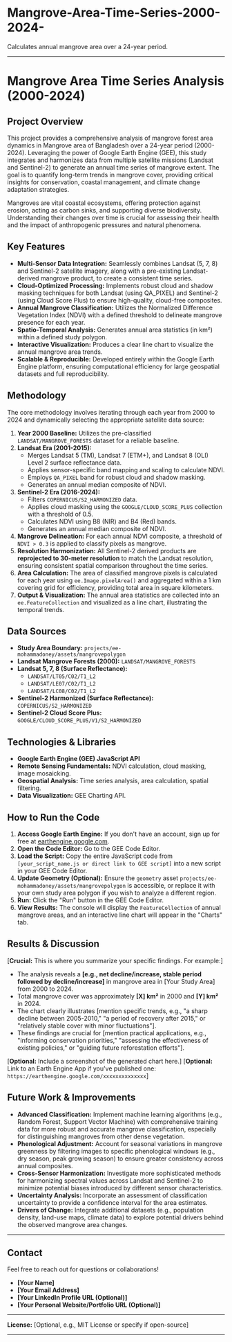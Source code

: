 # Mangrove-Area-Time-Series-2000-2024-
Calculates annual mangrove area over a 24-year period.


---

# Mangrove Area Time Series Analysis (2000-2024)

## Project Overview

This project provides a comprehensive analysis of mangrove forest area dynamics in Mangrove area of Bangladesh over a 24-year period (2000-2024). Leveraging the power of Google Earth Engine (GEE), this study integrates and harmonizes data from multiple satellite missions (Landsat and Sentinel-2) to generate an annual time series of mangrove extent. The goal is to quantify long-term trends in mangrove cover, providing critical insights for conservation, coastal management, and climate change adaptation strategies.

Mangroves are vital coastal ecosystems, offering protection against erosion, acting as carbon sinks, and supporting diverse biodiversity. Understanding their changes over time is crucial for assessing their health and the impact of anthropogenic pressures and natural phenomena.

## Key Features

* **Multi-Sensor Data Integration:** Seamlessly combines Landsat (5, 7, 8) and Sentinel-2 satellite imagery, along with a pre-existing Landsat-derived mangrove product, to create a consistent time series.
* **Cloud-Optimized Processing:** Implements robust cloud and shadow masking techniques for both Landsat (using QA_PIXEL) and Sentinel-2 (using Cloud Score Plus) to ensure high-quality, cloud-free composites.
* **Annual Mangrove Classification:** Utilizes the Normalized Difference Vegetation Index (NDVI) with a defined threshold to delineate mangrove presence for each year.
* **Spatio-Temporal Analysis:** Generates annual area statistics (in km²) within a defined study polygon.
* **Interactive Visualization:** Produces a clear line chart to visualize the annual mangrove area trends.
* **Scalable & Reproducible:** Developed entirely within the Google Earth Engine platform, ensuring computational efficiency for large geospatial datasets and full reproducibility.

## Methodology

The core methodology involves iterating through each year from 2000 to 2024 and dynamically selecting the appropriate satellite data source:

1.  **Year 2000 Baseline:** Utilizes the pre-classified `LANDSAT/MANGROVE_FORESTS` dataset for a reliable baseline.
2.  **Landsat Era (2001-2015):**
    * Merges Landsat 5 (TM), Landsat 7 (ETM+), and Landsat 8 (OLI) Level 2 surface reflectance data.
    * Applies sensor-specific band mapping and scaling to calculate NDVI.
    * Employs `QA_PIXEL` band for robust cloud and shadow masking.
    * Generates an annual median composite of NDVI.
3.  **Sentinel-2 Era (2016-2024):**
    * Filters `COPERNICUS/S2_HARMONIZED` data.
    * Applies cloud masking using the `GOOGLE/CLOUD_SCORE_PLUS` collection with a threshold of 0.5.
    * Calculates NDVI using B8 (NIR) and B4 (Red) bands.
    * Generates an annual median composite of NDVI.
4.  **Mangrove Delineation:** For each annual NDVI composite, a threshold of `NDVI > 0.3` is applied to classify pixels as mangrove.
5.  **Resolution Harmonization:** All Sentinel-2 derived products are **reprojected to 30-meter resolution** to match the Landsat resolution, ensuring consistent spatial comparison throughout the time series.
6.  **Area Calculation:** The area of classified mangrove pixels is calculated for each year using `ee.Image.pixelArea()` and aggregated within a 1 km covering grid for efficiency, providing total area in square kilometers.
7.  **Output & Visualization:** The annual area statistics are collected into an `ee.FeatureCollection` and visualized as a line chart, illustrating the temporal trends.

## Data Sources

* **Study Area Boundary:** `projects/ee-mohammadoney/assets/mangrovepolygon`
* **Landsat Mangrove Forests (2000):** `LANDSAT/MANGROVE_FORESTS`
* **Landsat 5, 7, 8 (Surface Reflectance):**
    * `LANDSAT/LT05/C02/T1_L2`
    * `LANDSAT/LE07/C02/T1_L2`
    * `LANDSAT/LC08/C02/T1_L2`
* **Sentinel-2 Harmonized (Surface Reflectance):** `COPERNICUS/S2_HARMONIZED`
* **Sentinel-2 Cloud Score Plus:** `GOOGLE/CLOUD_SCORE_PLUS/V1/S2_HARMONIZED`

## Technologies & Libraries

* **Google Earth Engine (GEE) JavaScript API**
* **Remote Sensing Fundamentals:** NDVI calculation, cloud masking, image mosaicking.
* **Geospatial Analysis:** Time series analysis, area calculation, spatial filtering.
* **Data Visualization:** GEE Charting API.

## How to Run the Code

1.  **Access Google Earth Engine:** If you don't have an account, sign up for free at [earthengine.google.com](https://earthengine.google.com/).
2.  **Open the Code Editor:** Go to the GEE Code Editor.
3.  **Load the Script:** Copy the entire JavaScript code from `[your_script_name.js or direct link to GEE script]` into a new script in your GEE Code Editor.
4.  **Update Geometry (Optional):** Ensure the `geometry` asset `projects/ee-mohammadoney/assets/mangrovepolygon` is accessible, or replace it with your own study area polygon if you wish to analyze a different region.
5.  **Run:** Click the "Run" button in the GEE Code Editor.
6.  **View Results:** The console will display the `FeatureCollection` of annual mangrove areas, and an interactive line chart will appear in the "Charts" tab.

## Results & Discussion

[**Crucial:** This is where you summarize your specific findings. For example:]

* The analysis reveals a **[e.g., net decline/increase, stable period followed by decline/increase]** in mangrove area in [Your Study Area] from 2000 to 2024.
* Total mangrove cover was approximately **[X] km²** in 2000 and **[Y] km²** in 2024.
* The chart clearly illustrates [mention specific trends, e.g., "a sharp decline between 2005-2010," "a period of recovery after 2015," or "relatively stable cover with minor fluctuations"].
* These findings are crucial for [mention practical applications, e.g., "informing conservation priorities," "assessing the effectiveness of existing policies," or "guiding future reforestation efforts"].

[**Optional:** Include a screenshot of the generated chart here.]
[**Optional:** Link to an Earth Engine App if you've published one: `https://earthengine.google.com/xxxxxxxxxxxxxx`]

## Future Work & Improvements

* **Advanced Classification:** Implement machine learning algorithms (e.g., Random Forest, Support Vector Machine) with comprehensive training data for more robust and accurate mangrove classification, especially for distinguishing mangroves from other dense vegetation.
* **Phenological Adjustment:** Account for seasonal variations in mangrove greenness by filtering images to specific phenological windows (e.g., dry season, peak growing season) to ensure greater consistency across annual composites.
* **Cross-Sensor Harmonization:** Investigate more sophisticated methods for harmonizing spectral values across Landsat and Sentinel-2 to minimize potential biases introduced by different sensor characteristics.
* **Uncertainty Analysis:** Incorporate an assessment of classification uncertainty to provide a confidence interval for the area estimates.
* **Drivers of Change:** Integrate additional datasets (e.g., population density, land-use maps, climate data) to explore potential drivers behind the observed mangrove area changes.

---

## Contact

Feel free to reach out for questions or collaborations!

* **[Your Name]**
* **[Your Email Address]**
* **[Your LinkedIn Profile URL (Optional)]**
* **[Your Personal Website/Portfolio URL (Optional)]**

---
**License:** [Optional, e.g., MIT License or specify if open-source]

---

